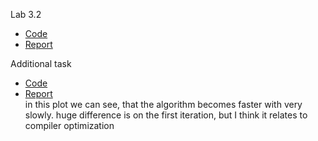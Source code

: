 Lab 3.2
  * [Code](https://github.com/NeProgramist/Embedded/blob/master/lab3-2/app/src/main/java/ua/kpi/comsys/lab3_2/NeuroAlgorithm.kt)
  * [Report](https://github.com/NeProgramist/Embedded/blob/master/lab3-2/Zasko%20lab.3-2.pdf)

Additional task
   * [Code](https://github.com/NeProgramist/Embedded/blob/master/lab3-2/app/src/main/java/ua/kpi/comsys/lab3_2/NeuroAlgorithm.kt)
   * [Report](https://github.com/NeProgramist/Embedded/blob/master/lab3-2/app/src/main/res/drawable/plot.jpg)     
    in this plot we can see, that the algorithm becomes faster with very slowly. huge difference is on the first iteration, but I think it relates to compiler optimization
